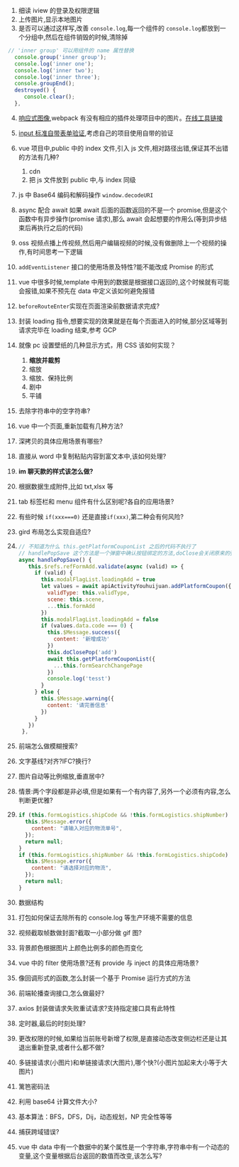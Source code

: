 1. 细读 iview 的登录及权限逻辑
2. 上传图片,显示本地图片
3. 是否可以通过这样写,改善 `console.log`,每一个组件的 `console.log`都放到一个分组中,然后在组件销毁的时候,清除掉

```javascript
// 'inner group' 可以用组件的 name 属性替换
  console.group('inner group');
  console.log('inner one');
  console.log('inner two');
  console.log('inner three');
  console.groupEnd();
  destroyed() {
     console.clear();
  },
```

4. [响应式图像](https://css-tricks.com/a-guide-to-the-responsive-images-syntax-in-html/#article-header-id-0),webpack 有没有相应的插件处理项目中的图片。[在线工具链接](https://www.responsivebreakpoints.com/)
5. [input 标准自带表单验证](https://css-tricks.com/guides/form-validation/),考虑自己的项目使用自带的验证
6. vue 项目中,public 中的 index 文件,引入 js 文件,相对路径出错,保证其不出错的方法有几种?

   1. cdn
   2. 把 js 文件放到 public 中,与 index 同级

7. js 中 Base64 编码和解码操作 `window.decodeURI`
8. async 配合 await 如果 await 后面的函数返回的不是一个 promise,但是这个函数中有异步操作(promise 请求),那么 await 会起想要的作用么(等到异步结束后再执行之后的代码)
9. oss 视频点播上传视频,然后用户编辑视频的时候,没有做删除上一个视频的操作,有时间思考一下逻辑
10. `addEventListener` 接口的使用场景及特性?能不能改成 Promise 的形式
11. vue 中很多时候,template 中用到的数据是根据接口返回的,这个时候就有可能会报错,如果不预先在 data 中定义该如何避免报错
12. `beforeRouteEnter`实现在页面渲染前数据请求完成?
13. 封装 loading 指令,想要实现的效果就是在每个页面进入的时候,部分区域等到请求完毕在 loading 结束,参考 GCP
14. 就像 pc 设置壁纸的几种显示方式，用 CSS 该如何实现？

    1. **缩放并裁剪**
    2. 缩放
    3. 缩放、保持比例
    4. 剧中
    5. 平铺

15. 去除字符串中的空字符串?
16. vue 中一个页面,重新加载有几种方法?
17. 深拷贝的具体应用场景有哪些?
18. 直接从 word 中复制粘贴内容到富文本中,该如何处理?
19. **im 聊天款的样式该怎么做?**
20. 根据数据生成附件,比如 txt,xlsx 等
21. tab 标签栏和 menu 组件有什么区别呢?各自的应用场景?
22. 有些时候 `if(xxx===0)` 还是直接`if(xxx)`,第二种会有何风险?
23. gird 布局怎么实现自适应?
24. ```javascript
    // 不知道为什么 this.getPlatformCouponList 之后的代码不执行了
    // handlePopSave 这个方法是一个弹窗中确认按钮绑定的方法,doClose会关闭原来的弹窗
    async handlePopSave() {
       this.$refs.refFormAdd.validate(async (valid) => {
         if (valid) {
           this.modalFlagList.loadingAdd = true
           let values = await apiActivityYouhuijuan.addPlatformCoupon({
             validType: this.validType,
             scene: this.scene,
             ...this.formAdd
           })
           this.modalFlagList.loadingAdd = false
           if (values.data.code === 0) {
             this.$Message.success({
               content: '新增成功'
             })
             this.doClosePop('add')
             await this.getPlatformCouponList({
               ...this.formSearchChangePage
             })
             console.log('tesst')
           }
         } else {
           this.$Message.warning({
             content: '请完善信息'
           })
         }
       })
     },

    ```

25. 前端怎么做模糊搜索?
26. 文字基线?对齐?IFC?换行?
27. 图片自动等比例缩放,垂直居中?
28. 情景:两个字段都是非必填,但是如果有一个有内容了,另外一个必须有内容,怎么判断更优雅?
29. ```javascript
    if (this.formLogistics.shipCode && !this.formLogistics.shipNumber) {
      this.$Message.error({
        content: "请输入对应的物流单号",
      });
      return null;
    }
    if (this.formLogistics.shipNumber && !this.formLogistics.shipCode) {
      this.$Message.error({
        content: "请选择对应的物流",
      });
      return null;
    }
    ```
30. 数据结构
31. 打包如何保证去除所有的 console.log 等生产环境不需要的信息
32. 视频截取帧数做封面?截取一小部分做 gif 图?
33. 背景颜色根据图片上颜色比例多的颜色而变化
34. vue 中的 filter 使用场景?还有 provide 与 inject 的具体应用场景?
35. 像回调形式的函数,怎么封装一个基于 Promise 运行方式的方法
36. 前端轮播查询接口,怎么做最好?
37. axios 封装做请求失败重试请求?支持指定接口具有此特性
38. 定时器,最后的时刻处理?
39. 更改权限的时候,如果给当前账号新增了权限,是直接动态改变侧边栏还是让其退出重新登录,或者什么都不做?
40. 多链接请求(小图片)和单链接请求(大图片),哪个快?(小图片加起来大小等于大图片)
41. 篱笆密码法
42. 利用 base64 计算文件大小?
43. 基本算法：BFS，DFS，Dij，动态规划，NP 完全性等等
44. 捕获跨域错误?
45. vue 中 data 中有一个数据中的某个属性是一个字符串,字符串中有一个动态的变量,这个变量根据后台返回的数值而改变,该怎么写?

